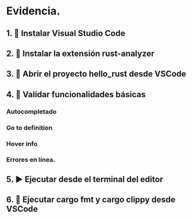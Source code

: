 # Evidencia.
## 1. 🧰 Instalar Visual Studio Code



## 2. 🧩 Instalar la extensión rust-analyzer


## 3. 📂 Abrir el proyecto hello_rust desde VSCode


## 4. 🧪 Validar funcionalidades básicas

### Autocompletado

### Go to definition

### Hover info

### Errores en línea.

## 5. ▶ Ejecutar desde el terminal del editor

## 6. 🎯 Ejecutar cargo fmt y cargo clippy desde VSCode
